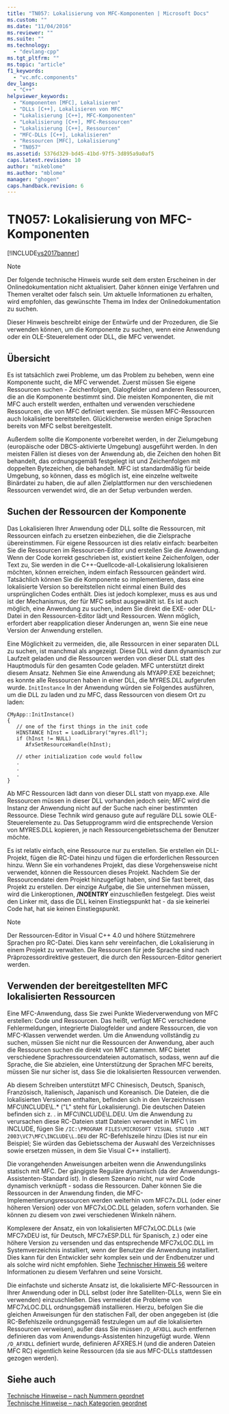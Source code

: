 ```yaml
---
title: "TN057: Lokalisierung von MFC-Komponenten | Microsoft Docs"
ms.custom: ""
ms.date: "11/04/2016"
ms.reviewer: ""
ms.suite: ""
ms.technology: 
  - "devlang-cpp"
ms.tgt_pltfrm: ""
ms.topic: "article"
f1_keywords: 
  - "vc.mfc.components"
dev_langs: 
  - "C++"
helpviewer_keywords: 
  - "Komponenten [MFC], Lokalisieren"
  - "DLLs [C++], Lokalisieren von MFC"
  - "Lokalisierung [C++], MFC-Komponenten"
  - "Lokalisierung [C++], MFC-Ressourcen"
  - "Lokalisierung [C++], Ressourcen"
  - "MFC-DLLs [C++], Lokalisieren"
  - "Ressourcen [MFC], Lokalisierung"
  - "TN057"
ms.assetid: 5376d329-bd45-41bd-97f5-3d895a9a0af5
caps.latest.revision: 10
author: "mikeblome"
ms.author: "mblome"
manager: "ghogen"
caps.handback.revision: 6
---
```

# TN057: Lokalisierung von MFC-Komponenten
[!INCLUDE[vs2017banner](../assembler/inline/includes/vs2017banner.md)]

> [!NOTE]
>  Der folgende technische Hinweis wurde seit dem ersten Erscheinen in der Onlinedokumentation nicht aktualisiert.  Daher können einige Verfahren und Themen veraltet oder falsch sein.  Um aktuelle Informationen zu erhalten, wird empfohlen, das gewünschte Thema im Index der Onlinedokumentation zu suchen.  
  
 Dieser Hinweis beschreibt einige der Entwürfe und der Prozeduren, die Sie verwenden können, um die Komponente zu suchen, wenn eine Anwendung oder ein OLE\-Steuerelement oder DLL, die MFC verwendet.  
  
## Übersicht  
 Es ist tatsächlich zwei Probleme, um das Problem zu beheben, wenn eine Komponente sucht, die MFC verwendet.  Zuerst müssen Sie eigene Ressourcen suchen \- Zeichenfolgen, Dialogfelder und anderen Ressourcen, die an die Komponente bestimmt sind.  Die meisten Komponenten, die mit MFC auch erstellt werden, enthalten und verwenden verschiedene Ressourcen, die von MFC definiert werden.  Sie müssen MFC\-Ressourcen auch lokalisierte bereitstellen.  Glücklicherweise werden einige Sprachen bereits von MFC selbst bereitgestellt.  
  
 Außerdem sollte die Komponente vorbereitet werden, in der Zielumgebung \(europäische oder DBCS\-aktivierte Umgebung\) ausgeführt werden.  In den meisten Fällen ist dieses von der Anwendung ab, die Zeichen den hohen Bit behandelt, das ordnungsgemäß festgelegt ist und Zeichenfolgen mit doppelten Bytezeichen, die behandelt.  MFC ist standardmäßig für beide Umgebung, so können, dass es möglich ist, eine einzelne weltweite Binärdatei zu haben, die auf allen Zielplattformen nur den verschiedenen Ressourcen verwendet wird, die an der Setup verbunden werden.  
  
## Suchen der Ressourcen der Komponente  
 Das Lokalisieren Ihrer Anwendung oder DLL sollte die Ressourcen, mit Ressourcen einfach zu ersetzen einbeziehen, die die Zielsprache übereinstimmen.  Für eigene Ressourcen ist dies relativ einfach: bearbeiten Sie die Ressourcen im Ressourcen\-Editor und erstellen Sie die Anwendung.  Wenn der Code korrekt geschrieben ist, existiert keine Zeichenfolgen, oder Text zu, Sie werden in die C\+\+\-Quellcode\-all\-Lokalisierung lokalisieren möchten, können erreichen, indem einfach Ressourcen geändert wird.  Tatsächlich können Sie die Komponente so implementieren, dass eine lokalisierte Version so bereitstellen nicht einmal einen Build des ursprünglichen Codes enthält.  Dies ist jedoch komplexer, muss es aus und ist der Mechanismus, der für MFC selbst ausgewählt ist.  Es ist auch möglich, eine Anwendung zu suchen, indem Sie direkt die EXE\- oder DLL\-Datei in den Ressourcen\-Editor lädt und Ressourcen.  Wenn möglich, erfordert aber reapplication dieser Änderungen an, wenn Sie eine neue Version der Anwendung erstellen.  
  
 Eine Möglichkeit zu vermeiden, die, alle Ressourcen in einer separaten DLL zu suchen, ist manchmal als angezeigt.  Diese DLL wird dann dynamisch zur Laufzeit geladen und die Ressourcen werden von dieser DLL statt des Hauptmoduls für den gesamten Code geladen.  MFC unterstützt direkt diesem Ansatz.  Nehmen Sie eine Anwendung als MYAPP.EXE bezeichnet; es konnte alle Ressourcen haben in einer DLL, die MYRES.DLL aufgerufen wurde.  `InitInstance` In der Anwendung würden sie Folgendes ausführen, um die DLL zu laden und zu MFC, dass Ressourcen von diesem Ort zu laden:  
  
```  
CMyApp::InitInstance()  
{  
   // one of the first things in the init code  
   HINSTANCE hInst = LoadLibrary("myres.dll");  
   if (hInst != NULL)  
      AfxSetResourceHandle(hInst);  
  
   // other initialization code would follow  
   .  
   .  
   .  
}  
```  
  
 Ab MFC Ressourcen lädt dann von dieser DLL statt von myapp.exe.  Alle Ressourcen müssen in dieser DLL vorhanden jedoch sein; MFC wird die Instanz der Anwendung nicht auf der Suche nach einer bestimmten Ressource.  Diese Technik wird genauso gute auf reguläre DLL sowie OLE\-Steuerelemente zu.  Das Setupprogramm wird die entsprechende Version von MYRES.DLL kopieren, je nach Ressourcengebietsschema der Benutzer möchte.  
  
 Es ist relativ einfach, eine Ressource nur zu erstellen.  Sie erstellen ein DLL\-Projekt, fügen die RC\-Datei hinzu und fügen die erforderlichen Ressourcen hinzu.  Wenn Sie ein vorhandenes Projekt, das diese Vorgehensweise nicht verwendet, können die Ressourcen dieses Projekt.  Nachdem Sie der Ressourcendatei dem Projekt hinzugefügt haben, sind Sie fast bereit, das Projekt zu erstellen.  Der einzige Aufgabe, die Sie unternehmen müssen, wird die Linkeroptionen, **\/NOENTRY** einzuschließen festgelegt.  Dies weist den Linker mit, dass die DLL keinen Einstiegspunkt hat \- da sie keinerlei Code hat, hat sie keinen Einstiegspunkt.  
  
> [!NOTE]
>  Der Ressourcen\-Editor in Visual C\+\+ 4.0 und höhere Stützmehrere Sprachen pro RC\-Datei.  Dies kann sehr vereinfachen, die Lokalisierung in einem Projekt zu verwalten.  Die Ressourcen für jede Sprache sind nach Präprozessordirektive gesteuert, die durch den Ressourcen\-Editor generiert werden.  
  
## Verwenden der bereitgestellten MFC lokalisierten Ressourcen  
 Eine MFC\-Anwendung, dass Sie zwei Punkte Wiederverwendung von MFC erstellen: Code und Ressourcen.  Das heißt, verfügt MFC verschiedene Fehlermeldungen, integrierte Dialogfelder und andere Ressourcen, die von MFC\-Klassen verwendet werden.  Um die Anwendung vollständig zu suchen, müssen Sie nicht nur die Ressourcen der Anwendung, aber auch die Ressourcen suchen die direkt von MFC stammen.  MFC bietet verschiedene Sprachressourcendateien automatisch, sodass, wenn auf die Sprache, die Sie abzielen, eine Unterstützung der Sprachen MFC bereits, müssen Sie nur sicher ist, dass Sie die lokalisierten Ressourcen verwenden.  
  
 Ab diesem Schreiben unterstützt MFC Chinesisch, Deutsch, Spanisch, Französisch, Italienisch, Japanisch und Koreanisch.  Die Dateien, die die lokalisierten Versionen enthalten, befinden sich in den Verzeichnissen MFC\\INCLUDE\\L.\* \("L" steht für Lokalisierung\).  Die deutschen Dateien befinden sich z. . in MFC\\INCLUDE\\L.DEU.  Um die Anwendung zu verursachen diese RC\-Dateien statt Dateien verwendet in MFC \\ im INCLUDE, fügen Sie `/IC:\PROGRAM FILES\MICROSOFT VISUAL STUDIO .NET 2003\VC7\MFC\INCLUDE\L.DEU` der RC\-Befehlszeile hinzu \(Dies ist nur ein Beispiel; Sie würden das Gebietsschema der Auswahl des Verzeichnisses sowie ersetzen müssen, in dem Sie Visual C\+\+ installiert\).  
  
 Die vorangehenden Anweisungen arbeiten wenn die Anwendungslinks statisch mit MFC.  Der gängigste Reguläre dynamisch \(da der Anwendungs\-Assistenten\-Standard ist\).  In diesem Szenario nicht, nur wird Code dynamisch verknüpft \- sodass die Ressourcen.  Daher können Sie die Ressourcen in der Anwendung finden, die MFC\-Implementierungsressourcen werden weiterhin vom MFC7x.DLL \(oder einer höheren Version\) oder von MFC7xLOC.DLL geladen, sofern vorhanden.  Sie können zu diesem von zwei verschiedenen Winkeln nähern.  
  
 Komplexere der Ansatz, ein von lokalisierten MFC7xLOC.DLLs \(wie MFC7xDEU ist, für Deutsch, MFC7xESP.DLL für Spanisch, z.\) oder eine höhere Version zu versenden und das entsprechende MFC7xLOC.DLL im Systemverzeichnis installiert, wenn der Benutzer die Anwendung installiert.  Dies kann für den Entwickler sehr komplex sein und der Endbenutzer und als solche wird nicht empfohlen.  Siehe [Technischer Hinweis 56](../mfc/tn056-installation-of-localized-mfc-components.md) weitere Informationen zu diesem Verfahren und seine Vorsicht.  
  
 Die einfachste und sicherste Ansatz ist, die lokalisierte MFC\-Ressourcen in Ihrer Anwendung oder in DLL selbst \(oder ihre Satelliten\-DLLs, wenn Sie ein verwenden\) einzuschließen.  Dies vermeidet die Probleme von MFC7xLOC.DLL ordnungsgemäß installieren.  Hierzu, befolgen Sie die gleichen Anweisungen für den statischen Fall, der oben angegeben ist \(die RC\-Befehlszeile ordnungsgemäß festzulegen um auf die lokalisierten Ressourcen verweisen\), außer dass Sie müssen `/D_AFXDLL` auch entfernen definieren das vom Anwendungs\-Assistenten hinzugefügt wurde.  Wenn `/D_AFXDLL` definiert wurde, definieren AFXRES.H \(und die anderen Dateien MFC RC\) eigentlich keine Ressourcen \(da sie aus MFC\-DLLs stattdessen gezogen werden\).  
  
## Siehe auch  
 [Technische Hinweise – nach Nummern geordnet](../mfc/technical-notes-by-number.md)   
 [Technische Hinweise – nach Kategorien geordnet](../mfc/technical-notes-by-category.md)